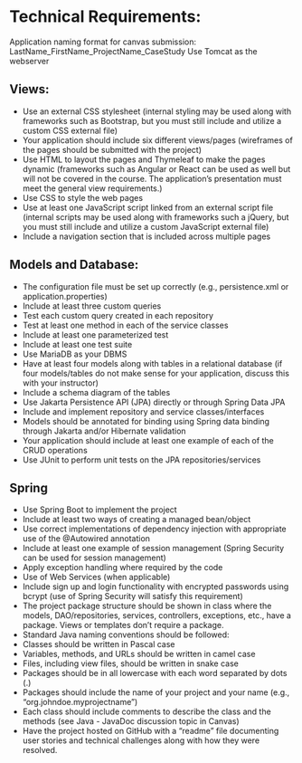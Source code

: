 # Technical Requirements:

Application naming format for canvas submission: LastName_FirstName_ProjectName_CaseStudy
Use Tomcat as the webserver
## Views:
- Use an external CSS stylesheet (internal styling may be used along with frameworks such as Bootstrap, but you must still include and utilize a custom CSS external file)
- Your application should include six different views/pages (wireframes of the pages should be submitted with the project)
- Use HTML to layout the pages and Thymeleaf to make the pages dynamic (frameworks such as Angular or React can be used as well but will not be covered in the course. The application’s presentation must meet the general view requirements.)
- Use CSS to style the web pages
- Use at least one JavaScript script linked from an external script file (internal scripts may be used along with frameworks such a jQuery, but you must still include and utilize a custom JavaScript external file)
- Include a navigation section that is included across multiple pages
## Models and Database:
- The configuration file must be set up correctly (e.g., persistence.xml or application.properties)
- Include at least three custom queries
- Test each custom query created in each repository
- Test at least one method in each of the service classes
- Include at least one parameterized test
- Include at least one test suite
- Use MariaDB as your DBMS
- Have at least four models along with tables in a relational database (if four models/tables do not make sense for your application, discuss this with your instructor)
- Include a schema diagram of the tables
- Use Jakarta Persistence API (JPA) directly or through Spring Data JPA
- Include and implement repository and service classes/interfaces
- Models should be annotated for binding using Spring data binding through Jakarta and/or Hibernate validation
- Your application should include at least one example of each of the CRUD operations
- Use JUnit to perform unit tests on the JPA repositories/services
## Spring
- Use Spring Boot to implement the project
- Include at least two ways of creating a managed bean/object
- Use correct implementations of dependency injection with appropriate use of the @Autowired annotation
- Include at least one example of session management (Spring Security can be used for session management)
- Apply exception handling where required by the code
- Use of Web Services (when applicable)
- Include sign up and login functionality with encrypted passwords using bcrypt (use of Spring Security will satisfy this requirement)
- The project package structure should be shown in class where the models, DAO/repositories, services, controllers, exceptions, etc., have a package. Views or templates don’t require a package.
- Standard Java naming conventions should be followed:
- Classes should be written in Pascal case
- Variables, methods, and URLs should be written in camel case
- Files, including view files, should be written in snake case
- Packages should be in all lowercase with each word separated by dots (.)
- Packages should include the name of your project and your name (e.g., “org.johndoe.myprojectname”)
- Each class should include comments to describe the class and the methods (see Java - JavaDoc discussion topic in Canvas)
- Have the project hosted on GitHub with a “readme” file documenting user stories and technical challenges along with how they were resolved.